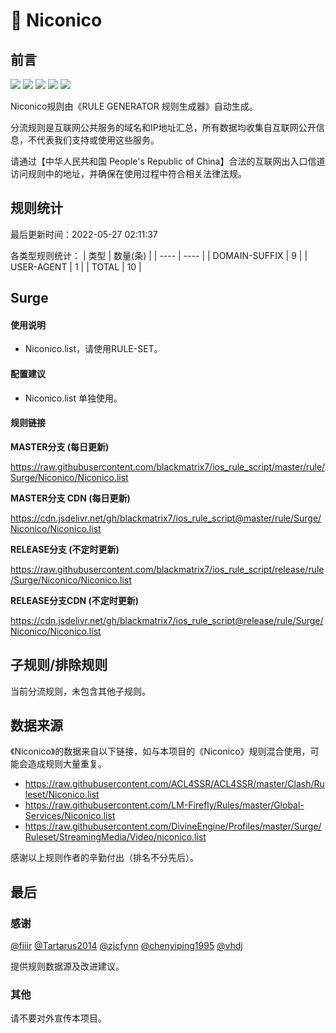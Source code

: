 # 🧸 Niconico

## 前言

![](https://shields.io/badge/-移除重复规则-ff69b4) ![](https://shields.io/badge/-DOMAIN与DOMAIN--SUFFIX合并-green) ![](https://shields.io/badge/-DOMAIN--SUFFIX间合并-critical) ![](https://shields.io/badge/-DOMAIN--SUFFIX与DOMAIN--KEYWORD合并-blue) ![](https://shields.io/badge/-IP--CIDR(6)合并-blueviolet) 

Niconico规则由《RULE GENERATOR 规则生成器》自动生成。

分流规则是互联网公共服务的域名和IP地址汇总，所有数据均收集自互联网公开信息，不代表我们支持或使用这些服务。

请通过【中华人民共和国 People's Republic of China】合法的互联网出入口信道访问规则中的地址，并确保在使用过程中符合相关法律法规。

## 规则统计

最后更新时间：2022-05-27 02:11:37

各类型规则统计：
| 类型 | 数量(条)  | 
| ---- | ----  |
| DOMAIN-SUFFIX | 9  | 
| USER-AGENT | 1  | 
| TOTAL | 10  | 


## Surge 

#### 使用说明
- Niconico.list，请使用RULE-SET。

#### 配置建议
- Niconico.list 单独使用。

#### 规则链接
**MASTER分支 (每日更新)**

https://raw.githubusercontent.com/blackmatrix7/ios_rule_script/master/rule/Surge/Niconico/Niconico.list

**MASTER分支 CDN (每日更新)**

https://cdn.jsdelivr.net/gh/blackmatrix7/ios_rule_script@master/rule/Surge/Niconico/Niconico.list

**RELEASE分支 (不定时更新)**

https://raw.githubusercontent.com/blackmatrix7/ios_rule_script/release/rule/Surge/Niconico/Niconico.list

**RELEASE分支CDN (不定时更新)**

https://cdn.jsdelivr.net/gh/blackmatrix7/ios_rule_script@release/rule/Surge/Niconico/Niconico.list

## 子规则/排除规则


当前分流规则，未包含其他子规则。

## 数据来源

《Niconico》的数据来自以下链接，如与本项目的《Niconico》规则混合使用，可能会造成规则大量重复。

- https://raw.githubusercontent.com/ACL4SSR/ACL4SSR/master/Clash/Ruleset/Niconico.list
- https://raw.githubusercontent.com/LM-Firefly/Rules/master/Global-Services/Niconico.list
- https://raw.githubusercontent.com/DivineEngine/Profiles/master/Surge/Ruleset/StreamingMedia/Video/niconico.list


感谢以上规则作者的辛勤付出（排名不分先后）。

## 最后

### 感谢

[@fiiir](https://github.com/fiiir) [@Tartarus2014](https://github.com/Tartarus2014) [@zjcfynn](https://github.com/zjcfynn) [@chenyiping1995](https://github.com/chenyiping1995) [@vhdj](https://github.com/vhdj)

提供规则数据源及改进建议。

### 其他

请不要对外宣传本项目。